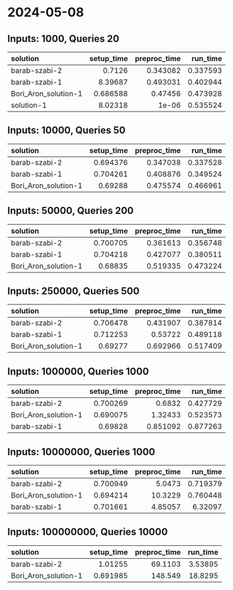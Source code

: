 # 2024-05-08

## Inputs: 1000, Queries 20

| solution             |   setup_time |   preproc_time |   run_time |
|:---------------------|-------------:|---------------:|-----------:|
| barab-szabi-2        |     0.7126   |       0.343082 |   0.337593 |
| barab-szabi-1        |     8.39687  |       0.493031 |   0.402944 |
| Bori_Aron_solution-1 |     0.686588 |       0.47456  |   0.473928 |
| solution-1           |     8.02318  |       1e-06    |   0.535524 |

## Inputs: 10000, Queries 50

| solution             |   setup_time |   preproc_time |   run_time |
|:---------------------|-------------:|---------------:|-----------:|
| barab-szabi-2        |     0.694376 |       0.347038 |   0.337528 |
| barab-szabi-1        |     0.704261 |       0.408876 |   0.349524 |
| Bori_Aron_solution-1 |     0.69288  |       0.475574 |   0.466961 |

## Inputs: 50000, Queries 200

| solution             |   setup_time |   preproc_time |   run_time |
|:---------------------|-------------:|---------------:|-----------:|
| barab-szabi-2        |     0.700705 |       0.361613 |   0.356748 |
| barab-szabi-1        |     0.704218 |       0.427077 |   0.380511 |
| Bori_Aron_solution-1 |     0.68835  |       0.519335 |   0.473224 |

## Inputs: 250000, Queries 500

| solution             |   setup_time |   preproc_time |   run_time |
|:---------------------|-------------:|---------------:|-----------:|
| barab-szabi-2        |     0.706478 |       0.431907 |   0.387814 |
| barab-szabi-1        |     0.712253 |       0.53722  |   0.489118 |
| Bori_Aron_solution-1 |     0.69277  |       0.692966 |   0.517409 |

## Inputs: 1000000, Queries 1000

| solution             |   setup_time |   preproc_time |   run_time |
|:---------------------|-------------:|---------------:|-----------:|
| barab-szabi-2        |     0.700269 |       0.6832   |   0.427729 |
| Bori_Aron_solution-1 |     0.690075 |       1.32433  |   0.523573 |
| barab-szabi-1        |     0.69828  |       0.851092 |   0.877263 |

## Inputs: 10000000, Queries 1000

| solution             |   setup_time |   preproc_time |   run_time |
|:---------------------|-------------:|---------------:|-----------:|
| barab-szabi-2        |     0.700949 |        5.0473  |   0.719379 |
| Bori_Aron_solution-1 |     0.694214 |       10.3229  |   0.760448 |
| barab-szabi-1        |     0.701661 |        4.85057 |   6.32097  |

## Inputs: 100000000, Queries 10000

| solution             |   setup_time |   preproc_time |   run_time |
|:---------------------|-------------:|---------------:|-----------:|
| barab-szabi-2        |     1.01255  |        69.1103 |    3.53895 |
| Bori_Aron_solution-1 |     0.691985 |       148.549  |   18.8295  |